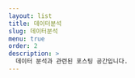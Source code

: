 ```yaml
---
layout: list
title: 데이터분석
slug: 데이터분석
menu: true
order: 2
description: >
  데이터 분석과 관련된 포스팅 공간입니다.
---
```

